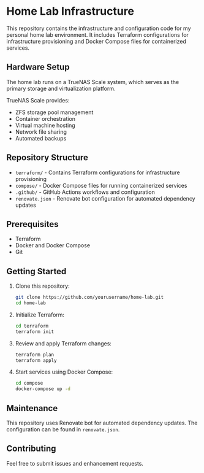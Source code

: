 # Home Lab Infrastructure

This repository contains the infrastructure and configuration code for my personal home lab environment. It includes Terraform configurations for infrastructure provisioning and Docker Compose files for containerized services.

## Hardware Setup

The home lab runs on a TrueNAS Scale system, which serves as the primary storage and virtualization platform.

TrueNAS Scale provides:
- ZFS storage pool management
- Container orchestration
- Virtual machine hosting
- Network file sharing
- Automated backups

## Repository Structure

- `terraform/` - Contains Terraform configurations for infrastructure provisioning
- `compose/` - Docker Compose files for running containerized services
- `.github/` - GitHub Actions workflows and configuration
- `renovate.json` - Renovate bot configuration for automated dependency updates

## Prerequisites

- Terraform
- Docker and Docker Compose
- Git

## Getting Started

1. Clone this repository:
   ```bash
   git clone https://github.com/yourusername/home-lab.git
   cd home-lab
   ```

2. Initialize Terraform:
   ```bash
   cd terraform
   terraform init
   ```

3. Review and apply Terraform changes:
   ```bash
   terraform plan
   terraform apply
   ```

4. Start services using Docker Compose:
   ```bash
   cd compose
   docker-compose up -d
   ```

## Maintenance

This repository uses Renovate bot for automated dependency updates. The configuration can be found in `renovate.json`.

## Contributing

Feel free to submit issues and enhancement requests.